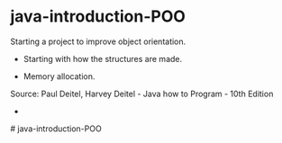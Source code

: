 ﻿# java-introduction-POO

Starting a project to improve object orientation.

- Starting with how the structures are made.

- Memory allocation.

Source: Paul Deitel, Harvey Deitel - Java how to Program - 10th Edition

-
#   j a v a - i n t r o d u c t i o n - P O O 
 
 
